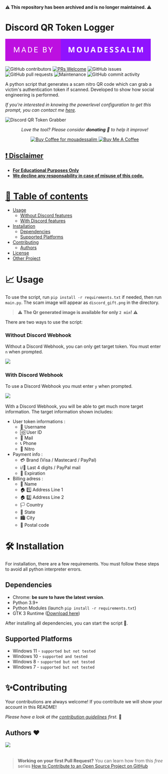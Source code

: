 <h4>⚠️ This repository has been archived and is no longer maintained. ⚠️</h4>

# Discord QR Token Logger

[![forthebadge](https://raw.githubusercontent.com/9P9/Discord-QR-Token-Logger/f0df606d3e95043c7fbc67babc3ec6f2dec5922e/.github/made-by-mouadessalim.svg)](https://github.com/mouadessalim)


![GitHub contributors](https://img.shields.io/github/contributors/9P9/Discord-QR-Token-Logger)
[![PRs Welcome](https://img.shields.io/badge/PRs-welcome-brightgreen.svg?style=shields)](http://makeapullrequest.com)
![GitHub issues](https://img.shields.io/github/issues/9P9/Discord-QR-Token-Logger)
![GitHub pull requests](https://img.shields.io/github/issues-pr/9P9/Discord-QR-Token-Logger)
![Maintenance](https://img.shields.io/maintenance/no/2023)
![GitHub commit activity](https://img.shields.io/github/commit-activity/m/9P9/Discord-QR-Token-Logger)

A python script that generates a scam nitro QR code which can grab a victim's authentication token if scanned. Developed to show how social engineering is performed.

*If you're interested in knowing the powerlevel configuration to get this prompt, you can contact me [here](https://mouadessalim.xyz/#contact).*

![Discord QR Token Grabber](https://user-images.githubusercontent.com/38190847/187040712-92f4c796-c655-47a2-abb2-7f4519d1dab7.png)

<p align="center">
<i>Love the tool? Please consider <strong>donating</strong> 💸 to help it improve!</i>
</p>

<p align="center">
<a href='https://ko-fi.com/mouadessalim' target='_blank'><img height='30' width="115" src='https://cdn.ko-fi.com/cdn/kofi3.png?v=2' alt='Buy Coffee for mouadessalim' />
</a>
<a href="https://www.buymeacoffee.com/mouadessalim" target="_blank"><img src="https://cdn.buymeacoffee.com/buttons/default-orange.png" alt="Buy Me A Coffee" height="30" width="115" style="border-radius:1px" />
</p>

## ❗ Disclaimer
- **For Educational Purposes Only**
- **We decline any responsability in case of misuse of this code.**

# 📖 Table of contents

- [Usage](#-usage)
  - [Without Discord features](#without-discord-webhook)
  - [With Discord features](#with-discord-webhook)
- [Installation](#-installation)
  - [Dependencies](#dependencies)
  - [Supported Platforms](#supported-platforms)
- [Contributing](#contributing)
  - [Authors](#authors-)
- [License](#-license)
- [Other Project](#-other-projects)

# 📈 Usage

To use the script, run `pip install -r requirements.txt` if needed, then run `main.py`. The scam image will appear as `discord_gift.png` in the directory. 

> ⚠️ __The Qr generated image is available for only `2 min`!__ ⚠️

There are two ways to use the script:

### Without Discord Webhook

Without a Discord Webhook, you can only get target token. You must enter `n` when prompted.

<img src="https://user-images.githubusercontent.com/38190847/187074516-29a22055-96a0-40f9-9d79-8a69834ab039.png" width="500">

### With Discord Webhook

To use a Discord Webhook you must enter `y` when prompted.

<img src="https://user-images.githubusercontent.com/38190847/187074586-d5c0a8f5-c96b-45bb-ac96-42550c2f1ae4.png" width="500">

With a Discord Webhook, you will be able to get much more target information. The target information shown includes:

- User token informations :
  - 👑 Username
  - 🆔 User ID
  - 📧 Mail 
  - 📞 Phone 
  - 🤑 Nitro 
- Payment info :
  - 💳 Brand (Visa / Mastecard / PayPal)
  - ℹ/📩 Last 4 digits / PayPal mail
  - 📅 Expiration
- Billing adress :
  - 📛 Name
  - 🏠 1️⃣ Address Line 1
  - 🏠 2️⃣ Address Line 2
  - 🏳 Country
  - 🚩 State
  - 🏙 City
  - 📮 Postal code

# 🛠 Installation

For installation, there are a few requirements. You must follow these steps to avoid all python interpreter errors.

## Dependencies

- Chrome: **be sure to have the latest version**.
- Python 3.9+
- Python Modules (launch `pip install -r requirements.txt`)
- GTK 3 Runtime ([Download here](https://github.com/tschoonj/GTK-for-Windows-Runtime-Environment-Installer/releases))

After installing all dependencies, you can start the script 🥳.

## Supported Platforms
- Windows 11 - `supported but not tested`
- Windows 10 - `supported and tested`
- Windows 8 - `supported but not tested`
- Windows 7 - `supported but not tested`

# ✨Contributing

Your contributions are always welcome! If you contribute we will show your account in this README! 

_Please have a look at the [contribution guidelines](CONTRIBUTING.md) first._ 🎉

## Authors ❤

<a href="https://github.com/9P9/Discord-QR-Token-Logger/graphs/contributors">
  <img src="https://contrib.rocks/image?repo=9P9/Discord-QR-Token-Logger" />
</a>
<br>
<br>

> **Working on your first Pull Request?** You can learn how from this *free* series [How to Contribute to an Open Source Project on GitHub](https://kcd.im/pull-request)
